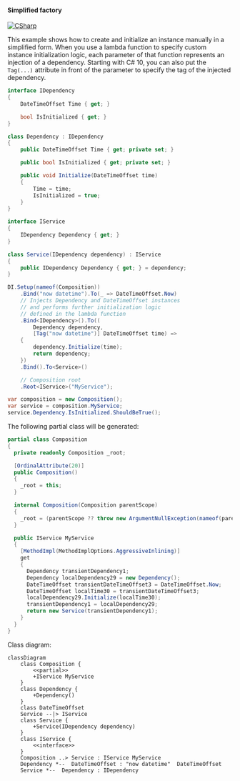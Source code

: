 #### Simplified factory

[![CSharp](https://img.shields.io/badge/C%23-code-blue.svg)](../tests/Pure.DI.UsageTests/Basics/SimplifiedFactoryScenario.cs)

This example shows how to create and initialize an instance manually in a simplified form. When you use a lambda function to specify custom instance initialization logic, each parameter of that function represents an injection of a dependency. Starting with C# 10, you can also put the `Tag(...)` attribute in front of the parameter to specify the tag of the injected dependency.


```c#
interface IDependency
{
    DateTimeOffset Time { get; }

    bool IsInitialized { get; }
}

class Dependency : IDependency
{
    public DateTimeOffset Time { get; private set; }

    public bool IsInitialized { get; private set; }

    public void Initialize(DateTimeOffset time)
    {
        Time = time;
        IsInitialized = true;
    }
}

interface IService
{
    IDependency Dependency { get; }
}

class Service(IDependency dependency) : IService
{
    public IDependency Dependency { get; } = dependency;
}

DI.Setup(nameof(Composition))
    .Bind("now datetime").To(_ => DateTimeOffset.Now)
    // Injects Dependency and DateTimeOffset instances
    // and performs further initialization logic
    // defined in the lambda function
    .Bind<IDependency>().To((
        Dependency dependency,
        [Tag("now datetime")] DateTimeOffset time) =>
    {
        dependency.Initialize(time);
        return dependency;
    })
    .Bind().To<Service>()

    // Composition root
    .Root<IService>("MyService");

var composition = new Composition();
var service = composition.MyService;
service.Dependency.IsInitialized.ShouldBeTrue();
```

The following partial class will be generated:

```c#
partial class Composition
{
  private readonly Composition _root;

  [OrdinalAttribute(20)]
  public Composition()
  {
    _root = this;
  }

  internal Composition(Composition parentScope)
  {
    _root = (parentScope ?? throw new ArgumentNullException(nameof(parentScope)))._root;
  }

  public IService MyService
  {
    [MethodImpl(MethodImplOptions.AggressiveInlining)]
    get
    {
      Dependency transientDependency1;
      Dependency localDependency29 = new Dependency();
      DateTimeOffset transientDateTimeOffset3 = DateTimeOffset.Now;
      DateTimeOffset localTime30 = transientDateTimeOffset3;
      localDependency29.Initialize(localTime30);
      transientDependency1 = localDependency29;
      return new Service(transientDependency1);
    }
  }
}
```

Class diagram:

```mermaid
classDiagram
	class Composition {
		<<partial>>
		+IService MyService
	}
	class Dependency {
		+Dependency()
	}
	class DateTimeOffset
	Service --|> IService
	class Service {
		+Service(IDependency dependency)
	}
	class IService {
		<<interface>>
	}
	Composition ..> Service : IService MyService
	Dependency *--  DateTimeOffset : "now datetime"  DateTimeOffset
	Service *--  Dependency : IDependency
```

